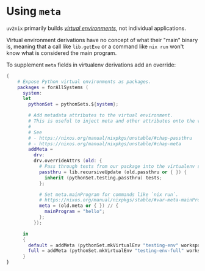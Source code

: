 # Using `meta`

`uv2nix` primarily builds [_virtual environments_](https://docs.python.org/3/library/venv.html), not individual applications.

Virtual environment derivations have no concept of what their "main" binary is, meaning that a call like `lib.getExe` or a command like `nix run` won't know what is considered the main program.

To supplement `meta` fields in virtualenv derivations add an override:

``` nix
{
    # Expose Python virtual environments as packages.
    packages = forAllSystems (
      system:
      let
        pythonSet = pythonSets.${system};

        # Add metadata attributes to the virtual environment.
        # This is useful to inject meta and other attributes onto the virtual environment derivation.
        #
        # See
        # - https://nixos.org/manual/nixpkgs/unstable/#chap-passthru
        # - https://nixos.org/manual/nixpkgs/unstable/#chap-meta
        addMeta =
          drv:
          drv.overrideAttrs (old: {
            # Pass through tests from our package into the virtualenv so they can be discovered externally.
            passthru = lib.recursiveUpdate (old.passthru or { }) {
              inherit (pythonSet.testing.passthru) tests;
            };

            # Set meta.mainProgram for commands like `nix run`.
            # https://nixos.org/manual/nixpkgs/stable/#var-meta-mainProgram
            meta = (old.meta or { }) // {
              mainProgram = "hello";
            };
          });

      in
      {
        default = addMeta (pythonSet.mkVirtualEnv "testing-env" workspace.deps.default);
        full = addMeta (pythonSet.mkVirtualEnv "testing-env-full" workspace.deps.all);
      }
}
```
